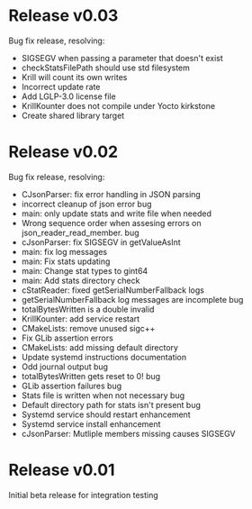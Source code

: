 # Release v0.03

Bug fix release, resolving:
 *  SIGSEGV when passing a parameter that doesn't exist
 *  checkStatsFilePath should use std filesystem
 *  Krill will count its own writes
 *  Incorrect update rate
 *  Add LGLP-3.0 license file
 *  KrillKounter does not compile under Yocto kirkstone
 *  Create shared library target

# Release v0.02

Bug fix release, resolving:
 *  CJsonParser: fix error handling in JSON parsing
 *  incorrect cleanup of json error bug
 *  main: only update stats and write file when needed
 *  Wrong sequence order when assesing errors on json_reader_read_member. bug
 *  cJsonParser: fix SIGSEGV in getValueAsInt
 *  main: fix log messages
 *  main: Fix stats updating
 *  main: Change stat types to gint64
 *  main: Add stats directory check
 *  cStatReader: fixed getSerialNumberFallback logs
 *  getSerialNumberFallback log messages are incomplete bug
 *  totalBytesWritten is a double invalid
 *  KrillKounter: add service restart
 *  CMakeLists: remove unused sigc++
 *  Fix GLib assertion errors
 *  CMakeLists: add missing default directory
 *  Update systemd instructions documentation
 *  Odd journal output bug
 *  totalBytesWritten gets reset to 0! bug
 *  GLib assertion failures bug
 *  Stats file is written when not necessary bug
 *  Default directory path for stats isn't present bug
 *  Systemd service should restart enhancement
 *  Systemd service install enhancement
 *  cJsonParser: Mutliple members missing causes SIGSEGV

# Release v0.01

Initial beta release for integration testing
